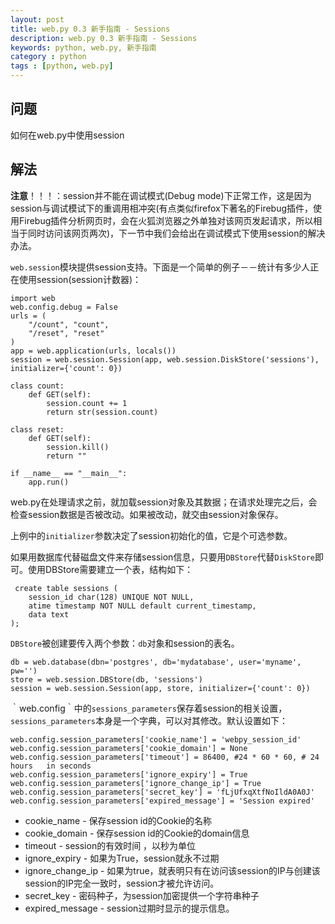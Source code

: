 ```yaml
---
layout: post
title: web.py 0.3 新手指南 - Sessions
description: web.py 0.3 新手指南 - Sessions
keywords: python, web.py, 新手指南
category : python
tags : [python, web.py]
---
```


## 问题

如何在web.py中使用session

## 解法

**注意**！！！：session并不能在调试模式(Debug mode)下正常工作，这是因为session与调试模试下的重调用相冲突(有点类似firefox下著名的Firebug插件，使用Firebug插件分析网页时，会在火狐浏览器之外单独对该网页发起请求，所以相当于同时访问该网页两次)，下一节中我们会给出在调试模式下使用session的解决办法。

`web.session`模块提供session支持。下面是一个简单的例子－－统计有多少人正在使用session(session计数器)：

    import web
    web.config.debug = False
    urls = (
        "/count", "count",
        "/reset", "reset"
    )
    app = web.application(urls, locals())
    session = web.session.Session(app, web.session.DiskStore('sessions'), initializer={'count': 0})

    class count:
        def GET(self):
            session.count += 1
            return str(session.count)
            
    class reset:
        def GET(self):
            session.kill()
            return ""

    if __name__ == "__main__":
        app.run()

web.py在处理请求之前，就加载session对象及其数据；在请求处理完之后，会检查session数据是否被改动。如果被改动，就交由session对象保存。

上例中的`initializer`参数决定了session初始化的值，它是个可选参数。

如果用数据库代替磁盘文件来存储session信息，只要用`DBStore`代替`DiskStore`即可。使用DBStore需要建立一个表，结构如下：

     create table sessions (
        session_id char(128) UNIQUE NOT NULL,
        atime timestamp NOT NULL default current_timestamp,
        data text
    );

`DBStore`被创建要传入两个参数：`db`对象和session的表名。

    db = web.database(dbn='postgres', db='mydatabase', user='myname', pw='')
    store = web.session.DBStore(db, 'sessions')
    session = web.session.Session(app, store, initializer={'count': 0})


｀web.config｀中的`sessions_parameters`保存着session的相关设置，`sessions_parameters`本身是一个字典，可以对其修改。默认设置如下：

    web.config.session_parameters['cookie_name'] = 'webpy_session_id'
    web.config.session_parameters['cookie_domain'] = None
    web.config.session_parameters['timeout'] = 86400, #24 * 60 * 60, # 24 hours   in seconds
    web.config.session_parameters['ignore_expiry'] = True
    web.config.session_parameters['ignore_change_ip'] = True
    web.config.session_parameters['secret_key'] = 'fLjUfxqXtfNoIldA0A0J'
    web.config.session_parameters['expired_message'] = 'Session expired'

 * cookie_name - 保存session id的Cookie的名称
 * cookie_domain - 保存session id的Cookie的domain信息
 * timeout - session的有效时间 ，以秒为单位
 * ignore_expiry - 如果为True，session就永不过期
 * ignore_change_ip - 如果为true，就表明只有在访问该session的IP与创建该session的IP完全一致时，session才被允许访问。
 * secret_key       - 密码种子，为session加密提供一个字符串种子
 * expired_message  - session过期时显示的提示信息。